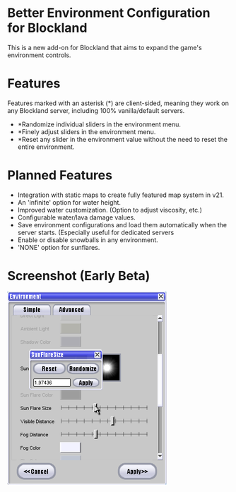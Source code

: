 # Better Environment Configuration for Blockland
This is a new add-on for Blockland that aims to expand the game's environment controls.

# Features
Features marked with an asterisk (\*) are client-sided, meaning they work on any Blockland server, including 100% vanilla/default servers.
- \*Randomize individual sliders in the environment menu.
- \*Finely adjust sliders in the environment menu.
- \*Reset any slider in the environment value without the need to reset the entire environment.

# Planned Features
- Integration with static maps to create fully featured map system in v21.
- An 'infinite' option for water height.
- Improved water customization. (Option to adjust viscosity, etc.)
- Configurable water/lava damage values.
- Save environment configurations and load them automatically when the server starts. (Especially useful for dedicated servers
- Enable or disable snowballs in any environment.
- 'NONE' option for sunflares.

# Screenshot (Early Beta)
![Screenshot](https://raw.githubusercontent.com/LakeYS/blockland-better-environment-control/master/Screenshot1.png)
